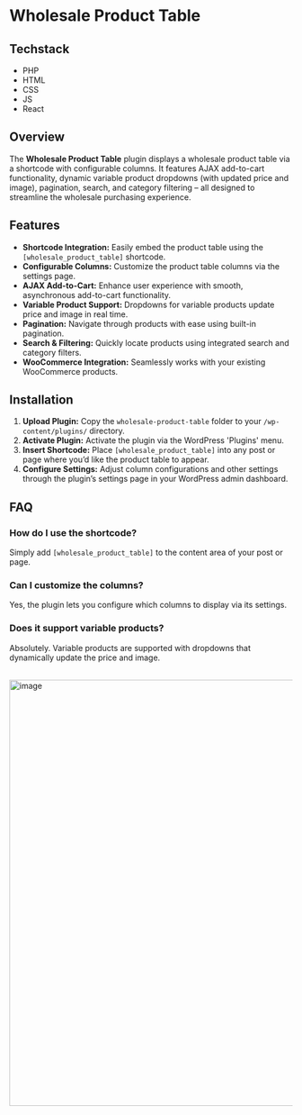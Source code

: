 # Wholesale Product Table 

## Techstack
- PHP
- HTML
- CSS
- JS
- React

## Overview
The **Wholesale Product Table** plugin displays a wholesale product table via a shortcode with configurable columns. It features AJAX add-to-cart functionality, dynamic variable product dropdowns (with updated price and image), pagination, search, and category filtering – all designed to streamline the wholesale purchasing experience.

## Features
- **Shortcode Integration:** Easily embed the product table using the `[wholesale_product_table]` shortcode.
- **Configurable Columns:** Customize the product table columns via the settings page.
- **AJAX Add-to-Cart:** Enhance user experience with smooth, asynchronous add-to-cart functionality.
- **Variable Product Support:** Dropdowns for variable products update price and image in real time.
- **Pagination:** Navigate through products with ease using built-in pagination.
- **Search & Filtering:** Quickly locate products using integrated search and category filters.
- **WooCommerce Integration:** Seamlessly works with your existing WooCommerce products.

## Installation
1. **Upload Plugin:** Copy the `wholesale-product-table` folder to your `/wp-content/plugins/` directory.
2. **Activate Plugin:** Activate the plugin via the WordPress 'Plugins' menu.
3. **Insert Shortcode:** Place `[wholesale_product_table]` into any post or page where you’d like the product table to appear.
4. **Configure Settings:** Adjust column configurations and other settings through the plugin’s settings page in your WordPress admin dashboard.

## FAQ
### How do I use the shortcode?
Simply add `[wholesale_product_table]` to the content area of your post or page.
### Can I customize the columns?
Yes, the plugin lets you configure which columns to display via its settings.
### Does it support variable products?
Absolutely. Variable products are supported with dropdowns that dynamically update the price and image.

<br>
<img width="757" alt="image" src="https://github.com/user-attachments/assets/db1b38ad-1260-4325-94b0-ff946553aa86" />